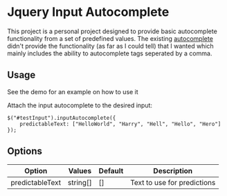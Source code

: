 # Jquery Input Autocomplete

This project is a personal project designed to provide basic autocomplete functionality from a set of predefined values.
The existing [autocomplete](https://jqueryui.com/autocomplete/) didn't provide the functionality (as far as I could tell) 
that I wanted which mainly includes the ability to autocomplete tags seperated by a comma.

## Usage

See the demo for an example on how to use it

Attach the input autocomplete to the desired input:

```
$("#testInput").inputAutocomplete({
    predictableText: ["HelloWorld", "Harry", "Hell", "Hello", "Hero"]
});
```

## Options

| Option              | Values   | Default        | Description                    |
| ------------------- | -------- | -------------- | ------------------------------ |
| predictableText     | string[] | []             | Text to use for predictions    |